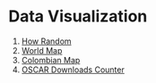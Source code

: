 # Data Visualization

1. [How Random](https://trafalmejo.github.io/data-visualization/howrandom)
2. [World Map](https://trafalmejo.github.io/data-visualization/d3maps/countries.html)
3. [Colombian Map](https://trafalmejo.github.io/data-visualization/d3maps/colombia.html)
4. [OSCAR Downloads Counter](https://trafalmejo.github.io/data-visualization/oscarcounter/)


